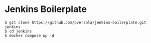 # Jenkins Boilerplate
```
$ git clone https://github.com/pversola/jenkins-boilerplate.git jenkins
$ cd jenkins
$ docker compose up -d
```